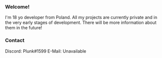### Welcome!
I'm 18 yo developer from Poland.
All my projects are currently private and in the very early stages of development. There will be more information about them in the future!

### Contact
Discord: Plunk#1599
E-Mail: Unavailable
